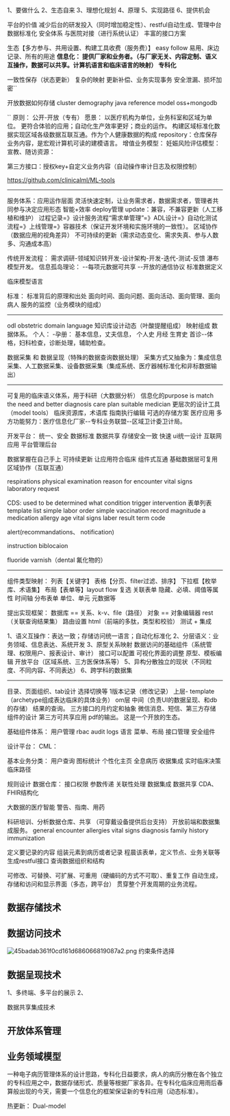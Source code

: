 1、要做什么
2、生态自来
3、理想化规划
4、原理
5、实现路径
6、提供机会

平台的价值
减少后台的研发投入（同时增加稳定性）、restful自动生成、管理中台
数据标准化
安全体系
与医院对接（进行系统认证）
丰富的接口方案

生态【多方参与、共用设置、构建工具收费（服务费）】
easy follow 易用、床边记录、所有的用途
**信息化： 提供厂家和业务者。（与厂家无关、内容定制、语义互操作，数据可以共享。计算机语言和临床语言的映射）
专科化**

一致性保存（状态更新）
复杂的映射 更新补偿、业务实现事务
安全泄漏、损坏加密``

开放数据如何存储
cluster
demography
java reference model
oss+mongodb

``
原则： 公开-开放（专有）
愿景： 
以医疗机构为单位，业务科室和区域为单位。
更符合体验的应用；自动化生产效率更好；商业的运作。
构建区域标准化数据实现区域各级数据互联互通。作为个人健康数据的构成
repository：仓库保存业务内容，是宏观计算机可读的建模语言。
增值业务模型：
妊娠风险评估模型：
宣教、随访资源：

第三方接口：授权key+自定义业务内容（自动操作审计日志及权限控制）

https://github.com/clinicalml/ML-tools


* * *

服务体系：应用运作层面
灵活快速定制，让业务需求者，数据需求者，管理者共同参与决定应用形态
智能+效率
deploy管理
update：兼容，不兼容更新（人工移植和维护）
过程记录=》设计服务流程“需求单管理”=》ADL设计=》自动化测试流程=》上线管理=》容器技术（保证开发环境和实施环境的一致性）。
区域协作（数据应用的视角差异）
不可持续的更新（需求动态变化、需求失真、参与人数多、沟通成本高）

传统开发流程：
需求调研-领域知识转开发-设计架构-开发-迭代-测试-反馈
瀑布模型开发。
信息孤岛理论：
--每项元数据可共享
--开放的通信协议
标准数据定义

临床模型语言

标准：
标准背后的原理和出处
面向时间、面向问题、面向活动、面向管理、面向病人
服务的监控（业务模块的组成）

* * *

odl obstetric domain language
知识库设计动态（叶酸提醒组成）
映射组成
数据体系。
个人：
-孕册：
 基本信息，丈夫信息，
 个人史
 月经
 生育史
 首诊--体格，妇科检查，诊断处理，辅助检查。
 
 数据采集 和 数据呈现（特殊的数据查询数据处理）
 采集方式又抽象为：集成信息采集、人工数据采集、设备数据采集（集成系统、医疗器械标准化和非标数据输出）
 

* * *

可复用的临床语义体系，用于科研（大数据分析）
信息化的purpose is match the need and better diagnosis care plan suitable medician
更层次的设计工具（model tools）
临床资源库，术语库
指南执行编辑
可选的存储方案
医疗应用
多方功能努力：医疗信息化厂家--专科业务联盟--区域卫计委卫计局。

开发平台：
统一、安全     数据标准    数据共享
存储安全一致  快速    ui统一设计
互联网应用  平台管理后台

数据掌握在自己手上
可持续更新
让应用符合临床
组件式互通
基础数据层可复用
区域协作（互联互通）

respirations
physical examination
reason for encounter
vital signs
laboratory request

CDS: used to be determined what condition trigger intervention
表单列表 template list
simple labor order
simple vaccination record
magnitude a medication
allergy
age
vital signs
laber result
term code

alert(recommandations、 notification)

instruction biblocaion

fluoride varnish（dental 氟化物的）

* * *
组件类型映射：
列表【关键字】
表格【分页、filter过滤、排序】
下拉框【枚举库、术语集】
布局【表单等】layout flow
复选
关联表单
隐藏、必填、阈值等属性
时间轴
分布表单
单位、单元 元数据等




提出实现框架：
数据库 == 关系、k-v、file（路径）
对象 == 对象编辑器
rest （关联查询结果集）
路由设置
html（前端的多肽，类型和校验）
测试 + 集成


1、语义互操作：表达一致；存储访问统一语言；自动化标准化
2、分层语义：业务领域、信息表达、系统开发
3、原型关系映射
数据访问的基础组件（系统管理、权限用户、报表设计、审计）
接口可以配置
可视化界面的调整
原型、模板编辑
开放平台（区域系统、三方医保体系等）
5、异构分散独立的现状（不同粒度、不同内容、不同表达）
6、跨学科的数据集

* * *
目录、页面组织、tab设计 选择切换等
1版本记录（修改记录）
上层- template（archetype组成表达临床的具体业务）
om层 中间（负责UI的数据呈现、和db的存储）
结果的查询。
三方接口的月约定和抽象 微信消息、短信、第三方存储
组件的设计
第三方可共享应用
pdf的输出。
这是一个开放的生态。


基础组件体系：
用户管理
rbac
audit logs
语言
菜单、布局
接口管理
安全组件

设计平台：
CML：

基本业务分类：
用户查询
图标统计
个性化主页
全息病历
收据集成
实时临床决策
临床路径

规则设计
数据仓库：
接口权限
参数传递
关联性处理
数据集成
数据共享
CDA、FHIR结构化

大数据的医疗智能
警告、指南、用药

科研培训、分析数据仓库、共享
（可穿戴设备提供后台支持）
开放前端和数据集成服务。
general encounter
allergies
vital signs
diagnosis
family history
immunization

定义要记录的内容
组装元素到病历或者记录
程晨该表单，定义节点、业务关联等
生成restful接口
查询数据组织和结构

可修改、可替换、可扩展、可重用（硬编码的方式不可取）、重复工作
自动生成，存储和访问和显示界面（多态，跨平台）
贯穿整个开发周期的业务流程。


## 数据存储技术
## 数据访问技术
![45badab361f0cd161d686066819087a2.png](en-resource://database/5361:0)
约束条件选择
## 数据呈现技术
1、多终端、多平台的展示
2、

数据共享集成技术

## 开放体系管理
## 业务领域模型

一种电子病历管理体系的设计思路，专科化日益要求，病人的病历分散在各个独立的专科应用之中，数据存储形式、质量等根据厂家各异。在专科化临床应用雨后春算般出现的今天，需要一个信息化的框架保证新的专科应用（动态标准）。


热更新：
Dual-model























 
 
 
 
 




